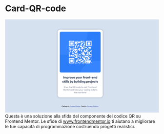 # Card-QR-code
![](./design/screenshot.png)
Questa è una soluzione alla sfida del componente del codice QR su Frontend Mentor. Le sfide di www.frontendmentor.io ti aiutano a migliorare le tue capacità di programmazione costruendo progetti realistici.
